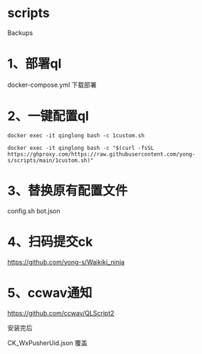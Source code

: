 # scripts

Backups

# 1、部署ql

docker-compose.yml 下载部署

# 2、一键配置ql

```
docker exec -it qinglong bash -c 1custom.sh
```

```
docker exec -it qinglong bash -c "$(curl -fsSL https://ghproxy.com/https://raw.githubusercontent.com/yong-s/scripts/main/1custom.sh)"
```

# 3、替换原有配置文件

config.sh
bot.json

# 4、扫码提交ck

https://github.com/yong-s/Waikiki_ninja

# 5、ccwav通知

https://github.com/ccwav/QLScript2

安装完后

CK_WxPusherUid.json 覆盖
